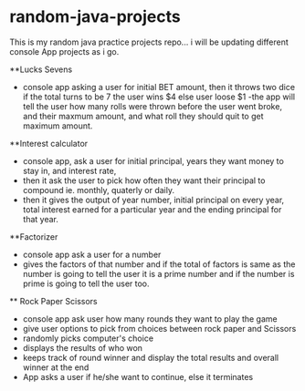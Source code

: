 # random-java-projects

This is my random java practice projects repo...
i will be updating different console App projects as i go.

**Lucks Sevens
- console app asking a user for initial BET amount, then it throws two dice if the total turns to be 7 the user wins $4 else user loose $1
-the app will tell the user how many rolls were thrown before the user went broke, and their maxmum amount, and what roll they should quit to get maximum amount.

**Interest calculator
- console app, ask a user for initial principal, years they want money to stay in, and interest rate, 
- then it ask the user to pick how often they want their principal to compound ie. monthly, quaterly or daily.
- then it gives the output of year number, initial principal on every year, total interest earned for a particular year and the ending principal for that year.

**Factorizer
- console app ask a user for a number 
- gives the factors of that number and if the total of factors is same as the number is going to tell the user it is a prime number and if the number is prime is going to tell the user too.

** Rock Paper Scissors
- console app ask user how many rounds they want to play the game
- give user options to pick from choices between rock paper and Scissors
- randomly picks computer's choice
- displays the results of who won
- keeps track of round winner and display the total results and overall winner at the end
- App asks a user if he/she want to continue, else it terminates
